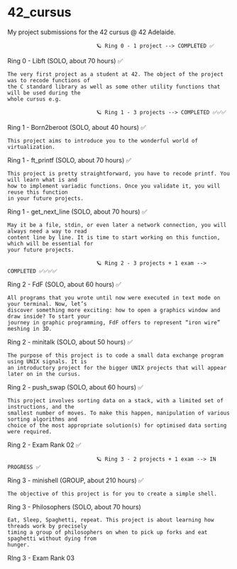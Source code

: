 # 42_cursus

My project submissions for the 42 cursus @ 42 Adelaide.

                                🪐 Ring 0 - 1 project --> COMPLETED ✅

Ring 0 - Libft (SOLO, about 70 hours) ✅

    The very first project as a student at 42. The object of the project was to recode functions of 
    the C standard library as well as some other utility functions that will be used during the 
    whole cursus e.g.

                                🪐 Ring 1 - 3 projects --> COMPLETED ✅✅✅

Ring 1 - Born2beroot (SOLO, about 40 hours) ✅

    This project aims to introduce you to the wonderful world of virtualization. 

Ring 1 - ft_printf (SOLO, about 70 hours) ✅

    This project is pretty straightforward, you have to recode printf. You will learn what is and 
    how to implement variadic functions. Once you validate it, you will reuse this function 
    in your future projects. 

Ring 1 - get_next_line (SOLO, about 70 hours) ✅

    May it be a file, stdin, or even later a network connection, you will always need a way to read 
    content line by line. It is time to start working on this function, which will be essential for
    your future projects.

                                🪐 Ring 2 - 3 projects + 1 exam --> COMPLETED ✅✅✅✅

Ring 2 - FdF (SOLO, about 60 hours) ✅

    All programs that you wrote until now were executed in text mode on your terminal. Now, let’s 
    discover something more exciting: how to open a graphics window and draw inside? To start your 
    journey in graphic programming, FdF offers to represent “iron wire” meshing in 3D. 

Ring 2 - minitalk (SOLO, about 50 hours) ✅

    The purpose of this project is to code a small data exchange program using UNIX signals. It is
    an introductory project for the bigger UNIX projects that will appear later on in the cursus. 

Ring 2 - push_swap (SOLO, about 60 hours) ✅

    This project involves sorting data on a stack, with a limited set of instructions, and the 
    smallest number of moves. To make this happen, manipulation of various sorting algorithms and 
    choice of the most appropriate solution(s) for optimised data sorting were required. 

Ring 2 - Exam Rank 02 ✅

                                🪐 Ring 3 - 2 projects + 1 exam --> IN PROGRESS ✅

Ring 3 - minishell (GROUP, about 210 hours) ✅

    The objective of this project is for you to create a simple shell. 

Ring 3 - Philosophers (SOLO, about 70 hours)

    Eat, Sleep, Spaghetti, repeat. This project is about learning how threads work by precisely 
    timing a group of philosophers on when to pick up forks and eat spaghetti without dying from 
    hunger. 

RIng 3 - Exam Rank 03


